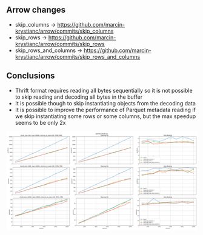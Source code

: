 ## Arrow changes
- skip_columns -> https://github.com/marcin-krystianc/arrow/commits/skip_columns
- skip_rows -> https://github.com/marcin-krystianc/arrow/commits/skip_rows
- skip_rows_and_columns -> https://github.com/marcin-krystianc/arrow/commits/skip_rows_and_columns

## Conclusions
- Thrift format requires reading all bytes sequentially so it is not possible to skip reading and decoding all bytes in the buffer
- It is possible though to skip instantiating objects from the decoding data
- It is possible to improve the performance of Parquet metadata reading if we skip instantiating some rows or some columns, but the max speedup seems to be only 2x
<img width="1916" alt="Screenshot 2023-10-31 143748" src="https://github.com/marcin-krystianc/ArrowPlayground/blob/master/ColumnReadingPerf/Snapshot_2023-11-17/cpp_skip_row_and_columns.png">